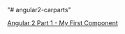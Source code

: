 "# angular2-carparts" 


<a href="http://scalaoncloud.blogspot.my/2016/11/angular-2-part-1-my-first-component_81.html">Angular 2 Part 1 - My First Component</a>
